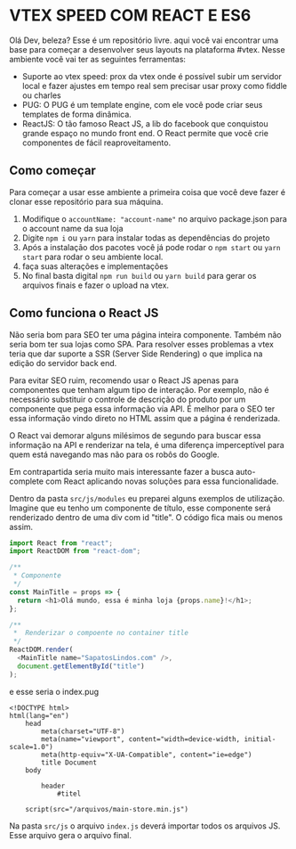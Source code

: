 # VTEX SPEED COM REACT E ES6

Olá Dev, beleza?
Esse é um repositório livre. aqui você vai encontrar uma base para começar a desenvolver seus layouts na plataforma #vtex. Nesse ambiente você vai ter as seguintes ferramentas:

- Suporte ao vtex speed: prox da vtex onde é possível subir um servidor local e fazer ajustes em tempo real sem precisar usar proxy como fiddle ou charles
- PUG: O PUG é um template engine, com ele você pode criar seus templates de forma dinâmica.
- ReactJS: O tão famoso React JS, a lib do facebook que conquistou grande espaço no mundo front end. O React permite que você crie componentes de fácil reaproveitamento.

## Como começar

Para começar a usar esse ambiente a primeira coisa que você deve fazer é clonar esse repositório para sua máquina.

1. Modifique o `accountName: "account-name"` no arquivo package.json para o account name da sua loja
2. Digite `npm i` ou `yarn` para instalar todas as dependências do projeto
3. Após a instalação dos pacotes você já pode rodar o `npm start` ou `yarn start` para rodar o seu ambiente local.
4. faça suas alterações e implementações
5. No final basta digital `npm run build` ou `yarn build` para gerar os arquivos finais e fazer o upload na vtex.

## Como funciona o React JS

Não seria bom para SEO ter uma página inteira componente. Também não seria bom ter sua lojas como SPA. Para resolver esses problemas a vtex teria que dar suporte a SSR (Server Side Rendering) o que implica na edição do servidor back end.

Para evitar SEO ruim, recomendo usar o React JS apenas para componentes que tenham algum tipo de interação. Por exemplo, não é necessário substituir o controle de descrição do produto por um componente que pega essa informação via API. É melhor para o SEO ter essa informação vindo direto no HTML assim que a página é renderizada.

O React vai demorar alguns milésimos de segundo para buscar essa informação na API e renderizar na tela, é uma diferença imperceptível para quem está navegando mas não para os robôs do Google.

Em contrapartida seria muito mais interessante fazer a busca auto-complete com React aplicando novas soluções para essa funcionalidade.

Dentro da pasta `src/js/modules` eu preparei alguns exemplos de utilização. Imagine que eu tenho um componente de título, esse componente será renderizado dentro de uma div com id "title". O código fica mais ou menos assim.

```javascript
import React from "react";
import ReactDOM from "react-dom";

/**
 * Componente
 */
const MainTitle = props => {
  return <h1>Olá mundo, essa é minha loja {props.name}!</h1>;
};

/**
 *  Renderizar o compoente no container title
 */
ReactDOM.render(
  <MainTitle name="SapatosLindos.com" />,
  document.getElementById("title")
);
```

e esse seria o index.pug

```pug
<!DOCTYPE html>
html(lang="en")
    head
        meta(charset="UTF-8")
        meta(name="viewport", content="width=device-width, initial-scale=1.0")
        meta(http-equiv="X-UA-Compatible", content="ie=edge")
        title Document
    body

        header
            #titel

    script(src="/arquivos/main-store.min.js")
```

Na pasta `src/js` o arquivo `index.js` deverá importar todos os arquivos JS. Esse arquivo gera o arquivo final.
